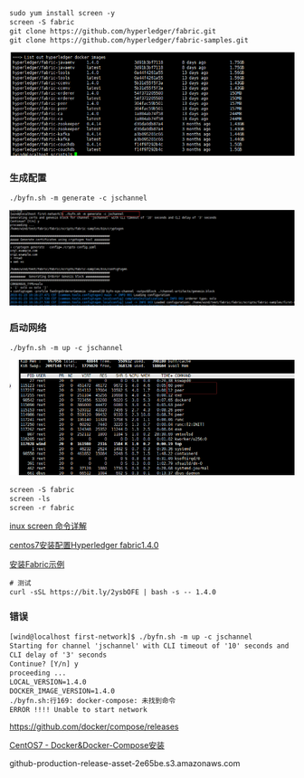 ```shell
sudo yum install screen -y
screen -S fabric
git clone https://github.com/hyperledger/fabric.git
git clone https://github.com/hyperledger/fabric-samples.git
```
![](images/2019-01-23-10-12-40.png)

### 生成配置
```
./byfn.sh -m generate -c jschannel
```
![](images/2019-01-23-10-18-07.png)

### 启动网络

```
./byfn.sh -m up -c jschannel
```
![](images/2019-01-23-10-46-07.png)
```
screen -S fabric
screen -ls
screen -r fabric
```
[inux screen 命令详解](https://www.cnblogs.com/cute/p/5015852.html)

[centos7安装配置Hyperledger fabric1.4.0](https://blog.csdn.net/asn_forever/article/details/86505376)

[安装Fabric示例](http://chixiang.me/2018/07/13/%E5%AE%89%E8%A3%85Fabric%E7%A4%BA%E4%BE%8B/#more)

```
# 测试
curl -sSL https://bit.ly/2ysbOFE | bash -s -- 1.4.0
```

### 错误

```
[wind@localhost first-network]$ ./byfn.sh -m up -c jschannel
Starting for channel 'jschannel' with CLI timeout of '10' seconds and CLI delay of '3' seconds
Continue? [Y/n] y
proceeding ...
LOCAL_VERSION=1.4.0
DOCKER_IMAGE_VERSION=1.4.0
./byfn.sh:行169: docker-compose: 未找到命令
ERROR !!!! Unable to start network
```


https://github.com/docker/compose/releases

[CentOS7 - Docker&Docker-Compose安装](https://blog.csdn.net/qq_38591756/article/details/82828130#%E4%B8%89%E3%80%81Docker%20Compose%E5%AE%89%E8%A3%85)

github-production-release-asset-2e65be.s3.amazonaws.com